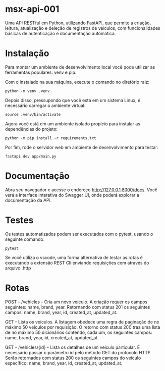 # msx-api-001
Uma API RESTful em Python, utilizando FastAPI, que permite a criação, leitura, atualização e deleção de registros de veículos, com funcionalidades básicas de autenticação e documentação automática.

# Instalação

Para montar um ambiente de desenvolvimento local você pode utilizar as ferramentas populares: venv e pip.

Com o instalado na sua máquina, execute o comando no diretório raiz:

`python -m venv .venv`

Depois disso, pressupondo que você está em um sistema Linux, é necessário carregar o ambiente virtual:

`source .venv/bin/activate` 

Agora você está em um ambiente isolado propício para instalar as dependências do projeto:

`python -m pip install -r requirements.txt`

Por fim, rode o servidor web em ambiente de desenvolvimento para testar:

`fastapi dev app/main.py`

# Documentação

Abra seu navegador e acesse o endereço http://127.0.0.1:8000/docs. Você verá a interface interativa do Swagger UI, onde poderá explorar a documentação da API.


# Testes

Os testes automatizados podem ser executados com o pytest, usando o seguinte comando:

`pytest`

Se você utiliza o vscode, uma forma alternativa de testar as rotas é executando a extensão REST Cli enviando requisições com através do arquivo .http

# Rotas

POST - /vehicles - Cria um novo veículo. A criação requer os campos seguintes: name, brand, year. Retornando com status 201 os seguintes campos: name, brand, year, id, created_at, updated_at.

GET - Lista os veículos. A listagem obedece uma regra de paginação de no máximo 50 veículos por requisição. O retorno com status 200 traz uma lista de no máximo 50 dicionários contendo, cada um, os seguintes campos: name, brand, year, id, created_at, updated_at.

GET - /vehicles/{id} - Lista os detalhes de um veículo particular. É necessário passar o parâmetro id pelo método GET do protocolo HTTP. Serão retornados com status 200 os seguintes campos do veículo específico: name, brand, year, id, created_at, updated_at.